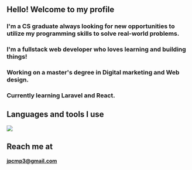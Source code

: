 ## Hello! Welcome to my profile

### I'm a CS graduate always looking for new opportunities to utilize my programming skills to solve real-world problems.
### I'm a fullstack web developer who loves learning and building things!
### Working on a master's degree in Digital marketing and Web design.
### Currently learning Laravel and React.

## Languages and tools I use
<a href="https://skillicons.dev">
   <img src="https://skillicons.dev/icons?i=laravel,vue,react,js,php,mysql,tailwind,bootstrap,css,html,git" />
</a>

## Reach me at
**jpcmp3@gmail.com**
